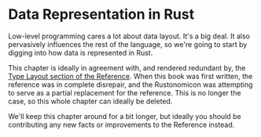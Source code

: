 # Data Representation in Rust

Low-level programming cares a lot about data layout. It's a big deal. It also
pervasively influences the rest of the language, so we're going to start by
digging into how data is represented in Rust.

This chapter is ideally in agreement with, and rendered redundant by,
the [Type Layout section of the Reference][ref-type-layout]. When this
book was first written, the reference was in complete disrepair, and the
Rustonomicon was attempting to serve as a partial replacement for the reference.
This is no longer the case, so this whole chapter can ideally be deleted.

We'll keep this chapter around for a bit longer, but ideally you should be
contributing any new facts or improvements to the Reference instead.




[ref-type-layout]: ../reference/type-layout.html

